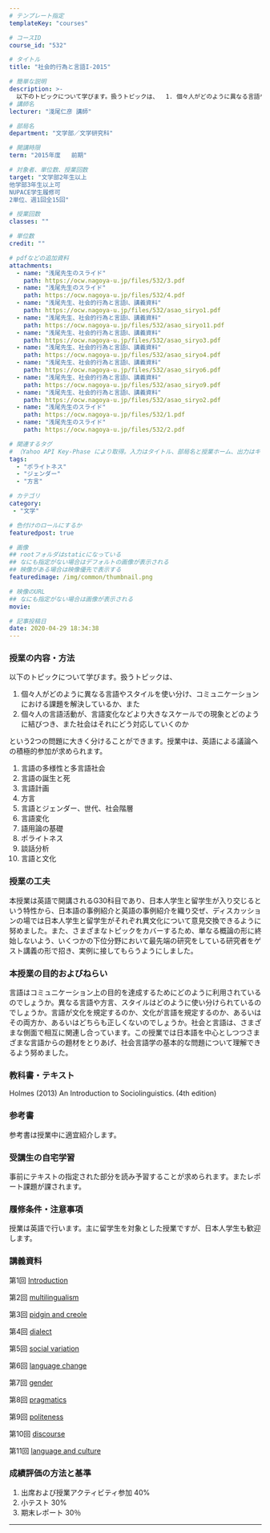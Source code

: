 ```yaml
---
# テンプレート指定
templateKey: "courses"

# コースID
course_id: "532"

# タイトル
title: "社会的行為と言語I-2015"

# 簡単な説明
description: >-
  以下のトピックについて学びます。扱うトピックは、  1. 個々人がどのように異なる言語やスタイルを使い分け、コミュニケーションにおける課題を解決しているか、また  2. 個々人の言語活動が、言語変化などより大きなスケールでの現象とどのように結びつき、また社会はそれにどう対応していくのかという2つの問題に大きく分けることができます。授業中は、英語による議論への積極的参加が求められます。 ....
# 講師名
lecturer: "淺尾仁彦 講師"

# 部局名
department: "文学部／文学研究科"

# 開講時限
term: "2015年度	前期"

# 対象者、単位数、授業回数
target: "文学部2年生以上
他学部3年生以上可
NUPACE学生履修可
2単位、週1回全15回"

# 授業回数
classes: ""

# 単位数
credit: ""

# pdfなどの追加資料
attachments:
  - name: "浅尾先生のスライド" 
    path: https://ocw.nagoya-u.jp/files/532/3.pdf
  - name: "浅尾先生のスライド" 
    path: https://ocw.nagoya-u.jp/files/532/4.pdf
  - name: "浅尾先生、社会的行為と言語Ⅰ、講義資料" 
    path: https://ocw.nagoya-u.jp/files/532/asao_siryo1.pdf
  - name: "浅尾先生、社会的行為と言語Ⅰ、講義資料" 
    path: https://ocw.nagoya-u.jp/files/532/asao_siryo11.pdf
  - name: "浅尾先生、社会的行為と言語Ⅰ、講義資料" 
    path: https://ocw.nagoya-u.jp/files/532/asao_siryo3.pdf
  - name: "浅尾先生、社会的行為と言語Ⅰ、講義資料" 
    path: https://ocw.nagoya-u.jp/files/532/asao_siryo4.pdf
  - name: "浅尾先生、社会的行為と言語Ⅰ、講義資料" 
    path: https://ocw.nagoya-u.jp/files/532/asao_siryo6.pdf
  - name: "浅尾先生、社会的行為と言語Ⅰ、講義資料" 
    path: https://ocw.nagoya-u.jp/files/532/asao_siryo9.pdf
  - name: "浅尾先生、社会的行為と言語Ⅰ、講義資料" 
    path: https://ocw.nagoya-u.jp/files/532/asao_siryo2.pdf
  - name: "浅尾先生のスライド" 
    path: https://ocw.nagoya-u.jp/files/532/1.pdf
  - name: "浅尾先生のスライド" 
    path: https://ocw.nagoya-u.jp/files/532/2.pdf

# 関連するタグ
# （Yahoo API Key-Phase により取得。入力はタイトル、部局名と授業ホーム、出力はキーフレーズ（tags））
tags:
  - "ポライトネス"
  - "ジェンダー"
  - "方言"

# カテゴリ
category:
 - "文学"

# 色付けのロールにするか
featuredpost: true

# 画像
## rootフォルダはstaticになっている
## なにも指定がない場合はデフォルトの画像が表示される
## 映像がある場合は映像優先で表示する
featuredimage: /img/common/thumbnail.png

# 映像のURL
## なにも指定がない場合は画像が表示される
movie: 

# 記事投稿日
date: 2020-04-29 18:34:38
---
```


### 授業の内容・方法

以下のトピックについて学びます。扱うトピックは、

1. 個々人がどのように異なる言語やスタイルを使い分け、コミュニケーションにおける課題を解決しているか、また
2. 個々人の言語活動が、言語変化などより大きなスケールでの現象とどのように結びつき、また社会はそれにどう対応していくのか

という2つの問題に大きく分けることができます。授業中は、英語による議論への積極的参加が求められます。

1. 言語の多様性と多言語社会
2. 言語の誕生と死
3. 言語計画
4. 方言
5. 言語とジェンダー、世代、社会階層
6. 言語変化
7. 語用論の基礎
8. ポライトネス
9. 談話分析
10. 言語と文化


### 授業の工夫

本授業は英語で開講されるG30科目であり、日本人学生と留学生が入り交じるという特性から、日本語の事例紹介と英語の事例紹介を織り交ぜ、ディスカッションの場では日本人学生と留学生がそれぞれ異文化について意見交換できるように努めました。また、さまざまなトピックをカバーするため、単なる概論の形に終始しないよう、いくつかの下位分野において最先端の研究をしている研究者をゲスト講義の形で招き、実例に接してもらうようにしました。





### 本授業の目的およびねらい

言語はコミュニケーション上の目的を達成するためにどのように利用されているのでしょうか。異なる言語や方言、スタイルはどのように使い分けられているのでしょうか。言語が文化を規定するのか、文化が言語を規定するのか、あるいはその両方か、あるいはどちらも正しくないのでしょうか。社会と言語は、さまざまな側面で相互に関連し合っています。この授業では日本語を中心としつつさまざまな言語からの題材をとりあげ、社会言語学の基本的な問題について理解できるよう努めました。

### 教科書・テキスト

Holmes (2013) An Introduction to Sociolinguistics. (4th edition)

### 参考書

参考書は授業中に適宜紹介します。

### 受講生の自宅学習

事前にテキストの指定された部分を読み予習することが求められます。またレポート課題が課されます。

### 履修条件・注意事項

授業は英語で行います。主に留学生を対象とした授業ですが、日本人学生も歓迎します。





### 講義資料

第1回
[Introduction](https://ocw.nagoya-u.jp/files/532/asao_siryo1.pdf) 

第2回
[multilingualism](https://ocw.nagoya-u.jp/files/532/asao_siryo2.pdf) 

第3回
[pidgin and creole](https://ocw.nagoya-u.jp/files/532/asao_siryo3.pdf) 

第4回
[dialect](https://ocw.nagoya-u.jp/files/532/asao_siryo4.pdf) 

第5回
[social variation](https://ocw.nagoya-u.jp/files/532/1.pdf) 

第6回
[language change](https://ocw.nagoya-u.jp/files/532/asao_siryo6.pdf) 

第7回
[gender](https://ocw.nagoya-u.jp/files/532/2.pdf) 

第8回
[pragmatics](https://ocw.nagoya-u.jp/files/532/3.pdf) 

第9回
[politeness](https://ocw.nagoya-u.jp/files/532/asao_siryo9.pdf) 

第10回
[discourse](https://ocw.nagoya-u.jp/files/532/4.pdf) 

第11回
[language and culture](https://ocw.nagoya-u.jp/files/532/asao_siryo11.pdf) 






### 成績評価の方法と基準

1. 出席および授業アクティビティ参加 40%
2. 小テスト 30%
3. 期末レポート 30％



-----